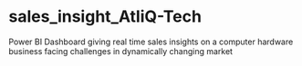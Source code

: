# sales_insight_AtliQ-Tech
Power BI Dashboard giving real time sales insights on a computer hardware business facing challenges in dynamically changing market

